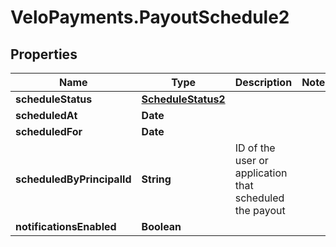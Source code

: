# VeloPayments.PayoutSchedule2

## Properties

Name | Type | Description | Notes
------------ | ------------- | ------------- | -------------
**scheduleStatus** | [**ScheduleStatus2**](ScheduleStatus2.md) |  | 
**scheduledAt** | **Date** |  | 
**scheduledFor** | **Date** |  | 
**scheduledByPrincipalId** | **String** | ID of the user or application that scheduled the payout | 
**notificationsEnabled** | **Boolean** |  | 


